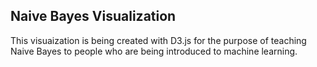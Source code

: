 ## Naive Bayes Visualization

This visuaization is being created with D3.js for the purpose of teaching Naive Bayes to people who are being introduced to machine learning.
